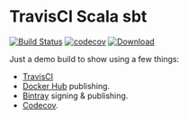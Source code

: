# TravisCI Scala sbt

[![Build Status](https://travis-ci.com/relaxmanitsfine/travis-scala-sbt.svg?branch=master)](https://travis-ci.com/relaxmanitsfine/travis-scala-sbt)
[![codecov](https://codecov.io/gh/relaxmanitsfine/travis-scala-sbt/branch/master/graph/badge.svg)](https://codecov.io/gh/relaxmanitsfine/travis-scala-sbt)
[ ![Download](https://api.bintray.com/packages/relaxmanitsfine/maven/travis-scala-sbt/images/download.svg) ](https://bintray.com/relaxmanitsfine/maven/travis-scala-sbt/_latestVersion)

Just a demo build to show using a few things:
* [TravisCI](https://travis-ci.com/)
* [Docker Hub](https://hub.docker.com/) publishing.
* [Bintray](https://bintray.com/) signing & publishing.
* [Codecov](https://codecov.io/).

